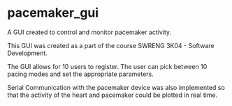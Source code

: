 # pacemaker_gui
A GUI created to control and monitor pacemaker activity. 

This GUI was created as a part of the course SWRENG 3K04 - Software Development. 

The GUI allows for 10 users to register. The user can pick between 10 pacing modes and set the appropriate parameters.

Serial Communication with the pacemaker device was also implemented so that the activity of the heart and pacemaker could be plotted in real time. 
